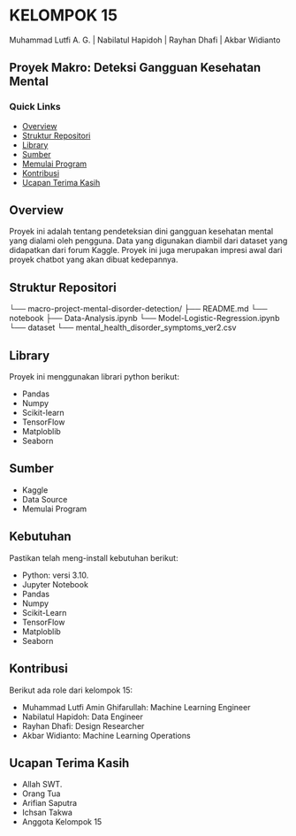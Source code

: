 # KELOMPOK 15
Muhammad Lutfi A. G. | Nabilatul Hapidoh | Rayhan Dhafi | Akbar Widianto

## Proyek Makro: Deteksi Gangguan Kesehatan Mental

### Quick Links
- [Overview](#overview)
- [Struktur Repositori](#struktur-repositori)
- [Library](#library)
- [Sumber](#sumber)
- [Memulai Program](#memulai-program)
- [Kontribusi](#kontribusi)
- [Ucapan Terima Kasih](#ucapan-terima-kasih)

## Overview
Proyek ini adalah tentang pendeteksian dini gangguan kesehatan mental yang dialami oleh pengguna. Data yang digunakan diambil dari dataset yang didapatkan dari forum Kaggle. Proyek ini juga merupakan impresi awal dari proyek chatbot yang akan dibuat kedepannya.

## Struktur Repositori
└── macro-project-mental-disorder-detection/
    ├── README.md
    └── notebook
        ├── Data-Analysis.ipynb
        └── Model-Logistic-Regression.ipynb
    └── dataset
        └── mental_health_disorder_symptoms_ver2.csv

## Library
Proyek ini menggunakan librari python berikut:

- Pandas
- Numpy
- Scikit-learn
- TensorFlow
- Matploblib
- Seaborn


## Sumber
* Kaggle
* Data Source
* Memulai Program

## Kebutuhan
Pastikan telah meng-install kebutuhan berikut:
* Python: versi 3.10.
* Jupyter Notebook
* Pandas
* Numpy
* Scikit-Learn
* TensorFlow
* Matploblib
* Seaborn

## Kontribusi
Berikut ada role dari kelompok 15:

* Muhammad Lutfi Amin Ghifarullah: Machine Learning Engineer
* Nabilatul Hapidoh: Data Engineer
* Rayhan Dhafi: Design Researcher
* Akbar Widianto: Machine Learning Operations

## Ucapan Terima Kasih
* Allah SWT.
* Orang Tua
* Arifian Saputra
* Ichsan Takwa
* Anggota Kelompok 15



